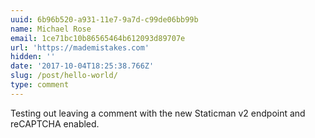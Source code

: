 ```yaml
---
uuid: 6b96b520-a931-11e7-9a7d-c99de06bb99b
name: Michael Rose
email: 1ce71bc10b86565464b612093d89707e
url: 'https://mademistakes.com'
hidden: ''
date: '2017-10-04T18:25:38.766Z'
slug: /post/hello-world/
type: comment
---
```


Testing out leaving a comment with the new Staticman v2 endpoint and reCAPTCHA enabled.
